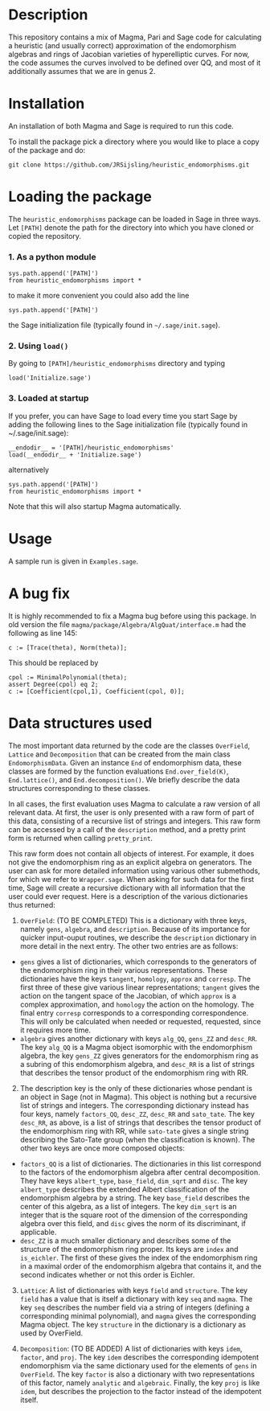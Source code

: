 # Description

This repository contains a mix of Magma, Pari and Sage code for calculating a heuristic (and usually correct) approximation of the endomorphism algebras and rings of Jacobian varieties of hyperelliptic curves.
For now, the code assumes the curves involved to be defined over QQ, and most of it additionally assumes that we are in genus 2.

# Installation

An installation of both Magma and Sage is required to run this code. 

To install the package pick a directory where you would like to place a copy of the package and do:
```
git clone https://github.com/JRSijsling/heuristic_endomorphisms.git
```

# Loading the package
The `heuristic_endomorphisms` package can be loaded in Sage in three ways.
Let `[PATH]` denote the path for the directory into which you have cloned or copied the repository.

### 1. As a python module
```
sys.path.append('[PATH]')
from heuristic_endomorphisms import *
``` 
to make it more convenient you could also add the line
```
sys.path.append('[PATH]')
```
the Sage initialization file (typically found in  `~/.sage/init.sage`).

### 2. Using `load()`
By going to `[PATH]/heuristic_endomorphisms` directory and typing
```
load('Initialize.sage')
```

### 3. Loaded at startup 
If you prefer, you can have Sage to load every time you start Sage by adding the following lines to the Sage initialization file (typically found in ~/.sage/init.sage):
```
__endodir__ = '[PATH]/heuristic_endomorphisms'  
load(__endodir__ + 'Initialize.sage')
```

alternatively

```
sys.path.append('[PATH]')
from heuristic_endomorphisms import *
```

Note that this will also startup Magma automatically.

# Usage 

A sample run is given in `Examples.sage`.

# A bug fix

It is highly recommended to fix a Magma bug before using this package. In old version the file `magma/package/Algebra/AlgQuat/interface.m` had the following as line 145:
```
c := [Trace(theta), Norm(theta)];
```
This should be replaced by
```
cpol := MinimalPolynomial(theta);  
assert Degree(cpol) eq 2;  
c := [Coefficient(cpol,1), Coefficient(cpol, 0)];
```

# Data structures used

The most important data returned by the code are the classes `OverField`, `Lattice` and `Decomposition` that can be created from the main class `EndomorphismData`. Given an instance `End` of endomorphism data, these classes are formed by the function evaluations `End.over_field(K)`, `End.lattice()`, and `End.decomposition()`. We briefly describe the data structures corresponding to these classes.

In all cases, the first evaluation uses Magma to calculate a raw version of all relevant data. At first, the user is only presented with a raw form of part of this data, consisting of a recursive list of strings and integers. This raw form can be accessed by a call of the `description` method, and a pretty print form is returned when calling `pretty_print`.

This raw form does not contain all objects of interest. For example, it does not give the endomorphism ring as an explicit algebra on generators. The user can ask for more detailed information using various other submethods, for which we refer to `Wrapper.sage`. When asking for such data for the first time, Sage will create a recursive dictionary with all information that the user could ever request. Here is a description of the various dictionaries thus returned:

1. `OverField`: (TO BE COMPLETED) This is a dictionary with three keys, namely `gens`, `algebra`, and `description`. Because of its importance for quicker input-ouput routines, we describe the `description` dictionary in more detail in the next entry. The other two entries are as follows:
* `gens` gives a list of dictionaries, which corresponds to the generators of the endomorphism ring in their various representations. These dictionaries have the keys `tangent`, `homology`, `approx` and `corresp`. The first three of these give various linear representations; `tangent` gives the action on the tangent space of the Jacobian, of which `approx` is a complex approximation, and `homology` the action on the homology. The final entry `corresp` corresponds to a corresponding correspondence. This will only be calculated when needed or requested, requested, since it requires more time.
* `algebra` gives another dictionary with keys `alg_QQ`, `gens_ZZ` and `desc_RR`. The key `alg_QQ` is a Magma object isomorphic with the endomorphism algebra, the key `gens_ZZ` gives generators for the endomorphism ring as a subring of this endomorphism algebra, and `desc_RR` is a list of strings that describes the tensor product of the endomorphism ring with RR.

2. The description key is the only of these dictionaries whose pendant is an object in Sage (not in Magma). This object is nothing but a recursive list of strings and integers. The corresponding dictionary instead has four keys, namely `factors_QQ`, `desc_ZZ`, `desc_RR` and `sato_tate`. The key `desc_RR`, as above, is a list of strings that describes the tensor product of the endomorphism ring with RR, while `sato-tate` gives a single string describing the Sato-Tate group (when the classification is known). The other two keys are once more composed objects:
* `factors_QQ` is a list of dictionaries. The dictionaries in this list correspond to the factors of the endomorphism algebra after central decomposition. They have keys `albert_type`, `base_field`, `dim_sqrt` and `disc`. The key `albert_type` describes the extended Albert classification of the endomorphism algebra by a string. The key `base_field` describes the center of this algebra, as a list of integers. The key `dim_sqrt` is an integer that is the square root of the dimension of the corresponding algebra over this field, and `disc` gives the norm of its discriminant, if applicable.
* `desc_ZZ` is a much smaller dictionary and describes some of the structure of the endomorphism ring proper. Its keys are `index` and `is_eichler`. The first of these gives the index of the endomorphism ring in a maximal order of the endomorphism algebra that contains it, and the second indicates whether or not this order is Eichler.

3. `Lattice`: A list of dictionaries with keys `field` and `structure`. The key `field` has a value that is itself a dictionary with key `seq` and `magma`. The key `seq` describes the number field via a string of integers (defining a corresponding minimal polynomial), and `magma` gives the corresponding Magma object. The key `structure` in the dictionary is a dictionary as used by OverField.

4. `Decomposition`: (TO BE ADDED) A list of dictionaries with keys `idem`, `factor`, and `proj`. The key `idem` describes the corresponding idempotent endomorphism via the same dictionary used for the elements of `gens` in `OverField`. The key `factor` is also a dictionary with two representations of this factor, namely `analytic` and `algebraic`. Finally, the key `proj` is like `idem`, but describes the projection to the factor instead of the idempotent itself.
